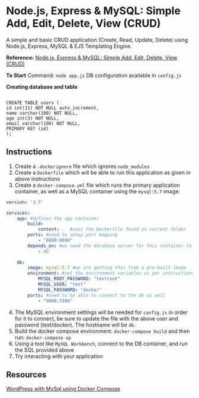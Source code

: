 Node.js, Express & MySQL: Simple Add, Edit, Delete, View (CRUD)
========

A simple and basic CRUD application (Create, Read, Update, Delete) using Node.js, Express, MySQL & EJS Templating Engine.

**Reference:** [Node.js, Express & MySQL: Simple Add, Edit, Delete, View (CRUD)](http://blog.chapagain.com.np/node-js-express-mysql-simple-add-edit-delete-view-crud/)

**To Start**
Command: `node app.js`
DB configuration available in `config.js`

**Creating database and table**

```

CREATE TABLE users (
id int(11) NOT NULL auto_increment,
name varchar(100) NOT NULL,
age int(3) NOT NULL,
email varchar(100) NOT NULL,
PRIMARY KEY (id)
);
```
## Instructions
1. Create a `.dockerignore` file which ignores `node_modules`
2. Create a `Dockerfile` which will be able to run this application as given in above instructions
3. Create a `docker-compose.yml` file which runs the primary application container, as well as a MySQL container using the `mysql:5.7` image:

```yaml
version: '3.7'

services:
    app: #defines the app container
        build:
            context: .  #uses the Dockerfile found in current folder
        ports: #need to setup port mapping
            - "8080:8080"
        depends_on: #we need the database server for this container to be functional
            - db
    
    db:
        image: mysql:5.7 #we are getting this from a pre-built image
        environment: #set the environment variables as per instructions on docker hub
            MYSQL_ROOT_PASSWORD: "testroot"
            MYSQL_USER: "test"
            MYSQL_PASSWORD: "docker"
        ports: #need to be able to connect to the db as well
            - "9000:3306"
```

4. The MySQL environment settings will be needed for `config.js` in order for it to connect, be sure to update the file with the above user and password (test/docker). The hostname will be `db`.
4. Build the docker compose environment: `docker-compose build` and then run: `docker-compose up`
4. Using a tool like `MySQL Workbench`, connect to the DB container, and run the SQL provided above
5. Try interacting with your application

## Resources
[WordPress with MySql using Docker Compose](https://docs.docker.com/compose/wordpress/)

